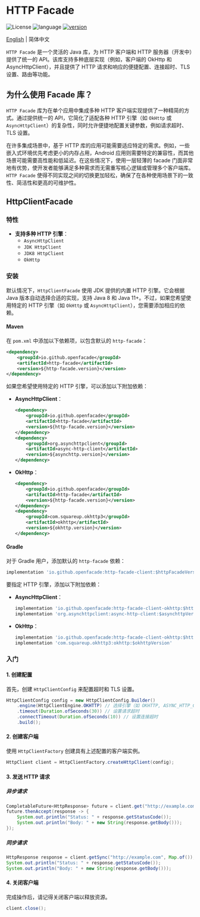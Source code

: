 # HTTP Facade

![License](https://img.shields.io/badge/开源许可证-Apache2.0-green) ![language](https://img.shields.io/badge/语言-Java-blue.svg) [![version](https://img.shields.io/github/v/tag/opengemini/opengemini-client-java?label=%e5%8f%91%e8%a1%8c%e7%89%88%e6%9c%ac&color=blue)](https://github.com/opengemini/opengemini-client-java/releases)

[English](README.md) | 简体中文

`HTTP Facade` 是一个灵活的 Java 库，为 HTTP 客户端和 HTTP 服务器（开发中）提供了统一的 API。该库支持多种底层实现（例如，客户端的 OkHttp 和 AsyncHttpClient），并且提供了 HTTP 请求和响应的便捷配置、连接超时、TLS 设置、路由等功能。

## 为什么使用 Facade 库？

`HTTP Facade` 库为在单个应用中集成多种 HTTP 客户端实现提供了一种精简的方式。通过提供统一的 API，它简化了适配各种 HTTP 引擎（如 `OkHttp` 或 `AsyncHttpClient`）的复杂性，同时允许便捷地配置关键参数，例如请求超时、TLS 设置。

在许多集成场景中，基于 HTTP 库的应用可能需要适应特定的需求。例如，一些嵌入式环境优先考虑更小的内存占用，Android 应用则需要特定的兼容性，而其他场景可能需要高性能和低延迟。在这些情况下，使用一层轻薄的 facade 门面非常地有优势，使开发者能够满足多种需求而无需重写核心逻辑或管理多个客户端库。`HTTP Facade` 使得不同实现之间的切换更加轻松，确保了在各种使用场景下的一致性、简洁性和更高的可维护性。

## HttpClientFacade

### 特性

- **支持多种 HTTP 引擎**：
    - `AsyncHttpClient`
    - `JDK HttpClient`
    - `JDK8 HttpClient`
    - `OkHttp`

### 安装

默认情况下，`HttpClientFacade` 使用 JDK 提供的内置 HTTP 引擎。它会根据 Java 版本自动选择合适的实现，支持 Java 8 和 Java 11+。不过，如果您希望使用特定的 HTTP 引擎（如 `OkHttp` 或 `AsyncHttpClient`），您需要添加相应的依赖。

#### Maven

在 `pom.xml` 中添加以下依赖项，以包含默认的 `http-facade`：

```xml
<dependency>
    <groupId>io.github.openfacade</groupId>
    <artifactId>http-facade</artifactId>
    <version>${http-facade.version}</version>
</dependency>
```

如果您希望使用特定的 HTTP 引擎，可以添加以下附加依赖：

- **AsyncHttpClient**：

  ```xml
  <dependency>
      <groupId>io.github.openfacade</groupId>
      <artifactId>http-facade</artifactId>
      <version>${http-facade.version}</version>
  </dependency>
  <dependency>
      <groupId>org.asynchttpclient</groupId>
      <artifactId>async-http-client</artifactId>
      <version>${asynchttp.version}</version>
  </dependency>
  ```

- **OkHttp**：

  ```xml
  <dependency>
      <groupId>io.github.openfacade</groupId>
      <artifactId>http-facade</artifactId>
      <version>${http-facade.version}</version>
  </dependency>
  <dependency>
      <groupId>com.squareup.okhttp3</groupId>
      <artifactId>okhttp</artifactId>
      <version>${okhttp.version}</version>
  </dependency>
  ```

#### Gradle

对于 Gradle 用户，添加默认的 `http-facade` 依赖：

```groovy
implementation 'io.github.openfacade:http-facade-client:$httpFacadeVersion'
```

要指定 HTTP 引擎，添加以下附加依赖：

- **AsyncHttpClient**：

  ```groovy
  implementation 'io.github.openfacade:http-facade-client-okhttp:$httpFacadeVersion'
  implementation 'org.asynchttpclient:async-http-client:$asynchttpVersion'
  ```

- **OkHttp**：

  ```groovy
  implementation 'io.github.openfacade:http-facade-client-okhttp:$httpFacadeVersion'
  implementation 'com.squareup.okhttp3:okhttp:$okhttpVersion'
  ```

### 入门

#### 1. 创建配置

首先，创建 `HttpClientConfig` 来配置超时和 TLS 设置。

```java
HttpClientConfig config = new HttpClientConfig.Builder()
    .engine(HttpClientEngine.OKHTTP) // 选择引擎（如 OKHTTP, ASYNC_HTTP_CLIENT, JDK）
    .timeout(Duration.ofSeconds(30)) // 设置请求超时
    .connectTimeout(Duration.ofSeconds(10)) // 设置连接超时
    .build();
```

#### 2. 创建客户端

使用 `HttpClientFactory` 创建具有上述配置的客户端实例。

```java
HttpClient client = HttpClientFactory.createHttpClient(config);
```

#### 3. 发送 HTTP 请求

##### 异步请求

```java
CompletableFuture<HttpResponse> future = client.get("http://example.com", Map.of());
future.thenAccept(response -> {
    System.out.println("Status: " + response.getStatusCode());
    System.out.println("Body: " + new String(response.getBody()));
});
```

##### 同步请求

```java
HttpResponse response = client.getSync("http://example.com", Map.of());
System.out.println("Status: " + response.getStatusCode());
System.out.println("Body: " + new String(response.getBody()));
```

#### 4. 关闭客户端

完成操作后，请记得关闭客户端以释放资源。

```java
client.close();
```
